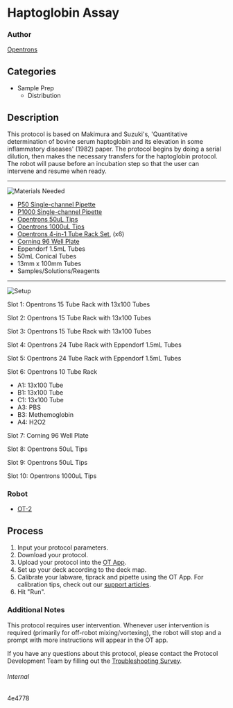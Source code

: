 # Haptoglobin Assay

### Author
[Opentrons](https://opentrons.com/)

## Categories
* Sample Prep
	* Distribution


## Description
This protocol is based on Makimura and Suzuki's, 'Quantitative determination of bovine serum haptoglobin and its elevation in some inflammatory diseases' (1982) paper. The protocol begins by doing a serial dilution, then makes the necessary transfers for the haptoglobin protocol. The robot will pause before an incubation step so that the user can intervene and resume when ready.

---
![Materials Needed](https://s3.amazonaws.com/opentrons-protocol-library-website/custom-README-images/001-General+Headings/materials.png)

* [P50 Single-channel Pipette](https://shop.opentrons.com/collections/ot-2-robot/products/single-channel-electronic-pipette)
* [P1000 Single-channel Pipette](https://shop.opentrons.com/collections/ot-2-robot/products/single-channel-electronic-pipette)
* [Opentrons 50uL Tips](https://shop.opentrons.com/collections/opentrons-tips/products/opentrons-300ul-tips)
* [Opentrons 1000uL Tips](https://shop.opentrons.com/collections/opentrons-tips/products/opentrons-1000ul-tips)
* [Opentrons 4-in-1 Tube Rack Set](https://shop.opentrons.com/collections/racks-and-adapters/products/tube-rack-set-1), (x6)
* [Corning 96 Well Plate](https://labware.opentrons.com/corning_96_wellplate_360ul_flat?category=wellPlate)
* Eppendorf 1.5mL Tubes
* 50mL Conical Tubes
* 13mm x 100mm Tubes
* Samples/Solutions/Reagents

---
![Setup](https://s3.amazonaws.com/opentrons-protocol-library-website/custom-README-images/001-General+Headings/Setup.png)

Slot 1: Opentrons 15 Tube Rack with 13x100 Tubes

Slot 2: Opentrons 15 Tube Rack with 13x100 Tubes

Slot 3: Opentrons 15 Tube Rack with 13x100 Tubes

Slot 4: Opentrons 24 Tube Rack with Eppendorf 1.5mL Tubes

Slot 5: Opentrons 24 Tube Rack with Eppendorf 1.5mL Tubes

Slot 6: Opentrons 10 Tube Rack
* A1: 13x100 Tube
* B1: 13x100 Tube
* C1: 13x100 Tube
* A3: PBS
* B3: Methemoglobin
* A4: H2O2

Slot 7: Corning 96 Well Plate

Slot 8: Opentrons 50uL Tips

Slot 9: Opentrons 50uL Tips

Slot 10: Opentrons 1000uL Tips


### Robot
* [OT-2](https://opentrons.com/ot-2)

## Process

1. Input your protocol parameters.
2. Download your protocol.
3. Upload your protocol into the [OT App](https://opentrons.com/ot-app).
4. Set up your deck according to the deck map.
5. Calibrate your labware, tiprack and pipette using the OT App. For calibration tips, check out our [support articles](https://support.opentrons.com/en/collections/1559720-guide-for-getting-started-with-the-ot-2).
6. Hit "Run".

### Additional Notes
This protocol requires user intervention. Whenever user intervention is required (primarily for off-robot mixing/vortexing), the robot will stop and a prompt with more instructions will appear in the OT app.

If you have any questions about this protocol, please contact the Protocol Development Team by filling out the [Troubleshooting Survey](https://protocol-troubleshooting.paperform.co/).

###### Internal
4e4778
